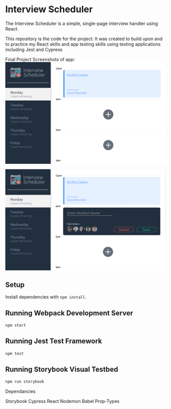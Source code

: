 # Interview Scheduler
The Interview Scheduler is a simple, single-page interview handler using React.

This repository is the code for the project: It was created to build upon and to practice my React skills and app testing skills using testing applications including Jest and Cypress

Final Project 
Screenshots of app:
!["Scheduler Main"](https://raw.githubusercontent.com/gmarkoski/Scheduler-React/149e97f3f19cf3fbc0448c9da696da7b40712af7/Interviewer%20Main.png)


!["Scheduler Add an interview"](https://raw.githubusercontent.com/gmarkoski/Scheduler-React/149e97f3f19cf3fbc0448c9da696da7b40712af7/Interviewer%20Add.png)


## Setup
Install dependencies with `npm install`.

## Running Webpack Development Server
```sh
npm start
```

## Running Jest Test Framework
```sh
npm test
```

## Running Storybook Visual Testbed
```sh
npm run storybook
```
Dependancies 

Storybook
Cypress
React
Nodemon
Babel
Prop-Types
